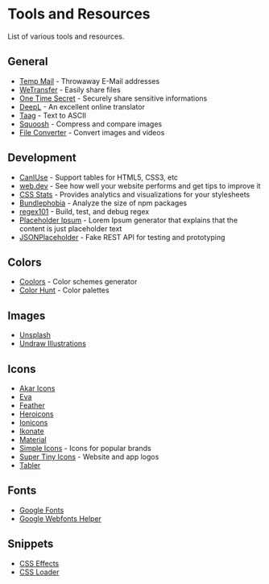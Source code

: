 # Tools and Resources

List of various tools and resources.

## General

- [Temp Mail](https://temp-mail.org/) - Throwaway E-Mail addresses
- [WeTransfer](https://wetransfer.com/) - Easily share files
- [One Time Secret](https://onetimesecret.com/) - Securely share sensitive informations
- [DeepL](https://www.deepl.com/translator) - An excellent online translator
- [Taag](http://patorjk.com/software/taag/) - Text to ASCII
- [Squoosh](https://squoosh.app/) - Compress and compare images
- [File Converter](https://fileconverter.digital/) - Convert images and videos

## Development

- [CanIUse](https://caniuse.com/) - Support tables for HTML5, CSS3, etc
- [web.dev](https://web.dev/measure/) - See how well your website performs and get tips to improve it
- [CSS Stats](https://cssstats.com/) - Provides analytics and visualizations for your stylesheets
- [Bundlephobia](https://bundlephobia.com/) - Analyze the size of npm packages
- [regex101](https://regex101.com/) - Build, test, and debug regex
- [Placeholder Ipsum](https://jackstandbridge.vercel.app/placeholder-ipsum) - Lorem Ipsum generator that explains that the content is just placeholder text
- [JSONPlaceholder](https://jsonplaceholder.typicode.com/) - Fake REST API for testing and prototyping

## Colors

- [Coolors](https://coolors.co/) - Color schemes generator
- [Color Hunt](https://colorhunt.co/) - Color palettes

## Images

- [Unsplash](https://unsplash.com/)
- [Undraw Illustrations](https://undraw.co/illustrations)

## Icons

- [Akar Icons](https://akaricons.com/)
- [Eva](https://akveo.github.io/eva-icons/#/)
- [Feather](https://feathericons.com/)
- [Heroicons](https://heroicons.dev/)
- [Ionicons](https://ionic.io/ionicons)
- [Ikonate](https://ikonate.com/)
- [Material](https://fonts.google.com/icons)
- [Simple Icons](https://simpleicons.org/) - Icons for popular brands
- [Super Tiny Icons](https://github.com/edent/SuperTinyIcons) - Website and app logos
- [Tabler](https://tablericons.com/)

## Fonts

- [Google Fonts](https://fonts.google.com/)
- [Google Webfonts Helper](https://google-webfonts-helper.herokuapp.com/fonts/)

## Snippets

- [CSS Effects](https://emilkowalski.github.io/css-effects-snippets)
- [CSS Loader](https://vineethtrv.github.io/loader)

